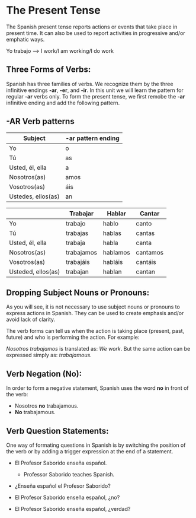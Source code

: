 # The Present Tense

The Spanish present tense reports actions or events that take place in present time. It can also be used to report activities in progressive and/or emphatic ways.

Yo trabajo --> I work/I am working/I do work

## Three Forms of Verbs:

Spanish has three families of verbs. We recognize them by the three infinitive endings **-ar**, **-er**, and **-ir**. In this unit we will learn the pattern for regular **-ar** verbs only. To form the present tense, we first remobe the **-ar** infinitive ending and add the following pattern.


## -AR Verb patterns

|Subject| **-ar** pattern ending |
|---|---|
|Yo| o|
|Tú| as|
|Usted, él, ella | a |
|Nosotros(as) | amos |
|Vosotros(as) | áis |
|Ustedes, ellos(as)| an |


||Trabajar | Hablar | Cantar |
|--|--|--|--|
|Yo|trabajo|hablo|canto|
|Tú|trabajas|hablas|cantas|
|Usted, él, ella|trabaja|habla|canta|
|Nosotros(as)|trabajamos|hablamos|cantamos|
|Vosotros(as)|trabajáis|habláis|cantáis|
|Usteded, ellos(as)|trabajan|hablan|cantan|


## Dropping Subject Nouns or Pronouns:

As you will see, it is not necessary to use subject nouns or pronouns to express actions in Spanish. They can be used to create emphasis and/or avoid lack of clarity.

The verb forms can tell us when the action is taking place (present, past, future) and who is performing the action. For example:

*Nosotros trabajamos* is translated as: *We work*. But the same action can be expressed simply as: *trabajamous*.

## Verb Negation (No):

In order to form a negative statement, Spanish uses the word **no** in front of the verb:

- Nosotros **no** trabajamous.
- **No** trabajamous.

## Verb Question Statements:

One way of formating questions in Spanish is by switching the position of the verb or by adding a trigger expression at the end of a statement.

- El Profesor Saborido enseña español.
  - Professor Saborido teaches Spanish.

- ¿Enseña español el Profesor Saborido?
- El Profesor Saborido enseña español, ¿no?
- El Profesor Saborido enseña español, ¿verdad?
